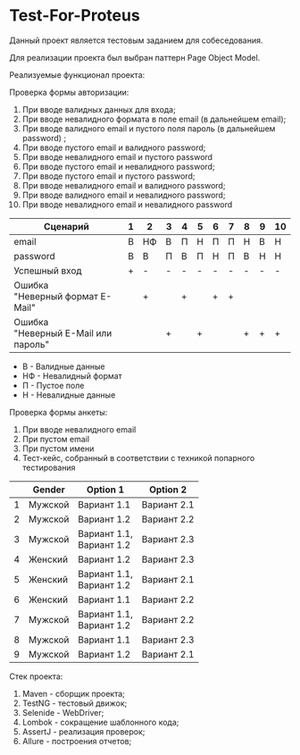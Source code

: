 # Test-For-Proteus
Данный проект является тестовым заданием для собеседования.

Для реализации проекта был выбран паттерн Page Object Model.

Реализуемые функционал проекта:

Проверка формы авторизации:
1. При вводе валидных данных для входа;
2. При вводе невалидного формата в поле email (в дальнейшем email);
3. При вводе валидного email и пустого поля пароль (в дальнейшем password) ;
4. При вводе пустого email и валидного password;
5. При вводе невалидного email и пустого password
6. При вводе пустого email и невалидного password;
7. При вводе пустого email и пустого password;
8. При вводе невалидного email и валидного password;
9. При вводе валидного email и невалидного password;
10. При вводе невалидного email и невалидного password

| Сценарий                                 | 1 | 2  | 3 | 4 | 5 | 6 | 7 | 8 | 9 | 10 |
|------------------------------------------|---|----|---|---|---|---|---|---|---|----|
| email                                    | В | НФ | В | П | Н | П | П | Н | В | Н  |
| password                                 | В | В  | П | В | П | Н | П | В | Н | Н  |
| Успешный вход                            | + | -  | - | - | - | - | - | - | - | -  |
| Ошибка <br/>"Неверный формат E-Mail"     |   | +  |   | + |   | + | + |   |   |    |
| Ошибка <br/>"Неверный E-Mail или пароль" |   |    | + |   | + |   |   | + | + | +  |
* В - Валидные данные
* НФ - Невалидный формат
* П - Пустое поле
* Н - Невалидные данные
 

Проверка формы анкеты:
1. При вводе невалидного email
2. При пустом email
3. При пустом имени
4. Тест-кейс, собранный в соответствии с техникой попарного тестирования 

|   | Gender  | Option 1                      | Option 2    |
|---|---------|-------------------------------|-------------|
| 1 | Мужской | Вариант 1.1                   | Вариант 2.1 |
| 2 | Мужской | Вариант 1.2                   | Вариант 2.2 |
| 3 | Мужской | Вариант 1.1, <br/>Вариант 1.2 | Вариант 2.3 |
| 4 | Женский | Вариант 1.2                   | Вариант 2.3 |
| 5 | Женский | Вариант 1.1, <br/>Вариант 1.2 | Вариант 2.1 |
| 6 | Женский | Вариант 1.1                   | Вариант 2.2 |
| 7 | Мужской | Вариант 1.1, <br/>Вариант 1.2 | Вариант 2.2 |
| 8 | Мужской | Вариант 1.1                   | Вариант 2.3 |
| 9 | Мужской | Вариант 1.2                   | Вариант 2.1 |




Стек проекта:
1. Maven - сборщик проекта;
2. TestNG - тестовый движок;
3. Selenide - WebDriver;
4. Lombok - сокращение шаблонного кода;
5. AssertJ - реализация проверок;
6. Allure -  построения отчетов;